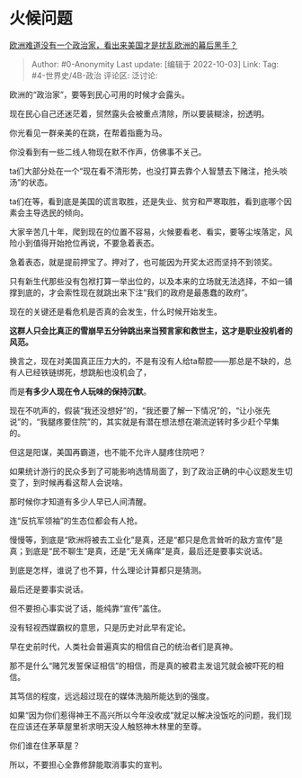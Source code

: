 # 火候问题
[欧洲难道没有一个政治家，看出来美国才是扰乱欧洲的幕后黑手？](https://www.zhihu.com/question/522991739/answer/2699084848)

> Author: #0-Anonymity
> Last update: [编辑于 2022-10-03]
> Link:
> Tag: #4-世界史/4B-政治
> 评论区:
> 泛讨论:

欧洲的“政治家”，要等到民心可用的时候才会露头。

现在民心自己还迷茫着，贸然露头会被重点清除，所以要装糊涂，扮透明。

你光看见一群亲美的在跳，在帮着指鹿为马。

你没看到有一些二线人物现在默不作声，仿佛事不关己。

ta们大部分处在一个“现在看不清形势，也没打算去靠个人智慧去下赌注，抢头啖汤”的状态。

ta们在等，看到底是美国的谎言取胜，还是失业、贫穷和严寒取胜，看到底哪个因素会主导选民的倾向。

大家辛苦几十年，爬到现在的位置不容易，火候要看老、看实，要等尘埃落定，风险小到值得开始抢位再说，不要急着表态。

急着表态，就是提前押宝了。押对了，也可能因为开奖太迟而坚持不到领奖。

只有新生代那些没有包袱打算一举出位的，以及本来的立场就无法选择，不如一铺撑到底的，才会索性现在就跳出来下注“我们的政府是最愚蠢的政府”。

现在的关键还是看危机是否真的会发生，什么时候开始发生。

**这群人只会比真正的雪崩早五分钟跳出来当预言家和救世主，这才是职业投机者的风范。**

换言之，现在对美国真正压力大的，不是有没有人给ta帮腔——那总是不缺的，总有人已经铁链绑死，想跳船也没机会了，

而是**有多少人现在令人玩味的保持沉默**。

现在不吭声的，假装“我还没想好”的，“我还要了解一下情况”的，“让小张先说”的，“我腿疼要住院”的，其实就是有潜在想法想在潮流逆转时多少赶个早集的。

但这是阳谋，美国再霸道，也不能不允许人腿疼住院吧？

如果统计游行的民众多到了可能影响选情局面了，到了政治正确的中心议题发生切变了，到时候再看这帮人会说啥。

那时候你才知道有多少人早已人间清醒。

连“反抗军领袖”的生态位都会有人抢。

慢慢等，到底是“欧洲将被去工业化”是真，还是“都只是危言耸听的敌方宣传”是真；到底是“民不聊生”是真，还是“无关痛痒”是真，最后还是要事实说话。

到底是怎样，谁说了也不算，什么理论计算都只是猜测。

最后还是要事实说话。

但不要担心事实说了话，能纯靠“宣传”盖住。

没有轻视西媒霸权的意思，只是历史对此早有定论。

早在史前时代，人类社会普遍真实的相信自己的统治者们是真神。

那不是什么“赌咒发誓保证相信”的相信，而是真的被君主发诅咒就会被吓死的相信。

其笃信的程度，远远超过现在的媒体洗脑所能达到的强度。

如果“因为你们惹得神王不高兴所以今年没收成”就足以解决没饭吃的问题，我们现在应该还在茅草屋里祈求明天没人触怒神木林里的至尊。

你们谁在住茅草屋？

所以，不要担心全靠修辞能取消事实的宣判。
